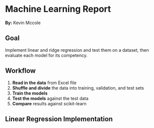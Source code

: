 # Machine Learning Report
**By:** Kevin Mccole  

## Goal
Implement linear and ridge regression and test them on a dataset, then evaluate each model for its competency.

## Workflow
1. **Read in the data** from Excel file  
2. **Shuffle and divide** the data into training, validation, and test sets  
3. **Train the models**  
4. **Test the models** against the test data  
5. **Compare** results against scikit-learn  

## Linear Regression Implementation
